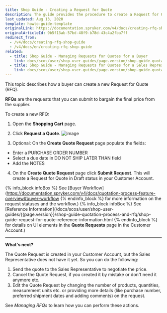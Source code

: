 ```yaml
---
title: Shop Guide - Creating a Request for Quote
description: The guide provides the procedure to create a Request for Quote in the cart.
last_updated: Aug 13, 2020
template: howto-guide-template
originalLink: https://documentation.spryker.com/v4/docs/creating-rfq-shop-guide
originalArticleId: 9b5f13ab-57bd-48f9-b78d-43c4a2fba7ff
redirect_from:
  - /v4/docs/creating-rfq-shop-guide
  - /v4/docs/en/creating-rfq-shop-guide
related:
  - title: Shop Guide - Managing Requests for Quotes for a Buyer
    link: docs/scos/user/shop-user-guides/page.version/shop-guide-quotation-process-and-rfq/shop-guide-managing-requests-for-quotes-for-a-buyer.html
  - title: Shop Guide - Managing Requests for Quotes for a Sales Representative
    link: docs/scos/user/shop-user-guides/page.version/shop-guide-quotation-process-and-rfq/shop-guide-managing-requests-for-quotes-for-a-sales-representative.html
---
```


This topic describes how a buyer can create a new Request for Quote (RFQ).

**RFQs** are the requests that you can submit to bargain the final price from the supplier.

To create a new RFQ:

1. Open the **Shopping Cart** page.
2. Click **Request a Quote**.
![image](https://spryker.s3.eu-central-1.amazonaws.com/docs/User+Guides/Shop+User+Guides/RFQ/Shop+Guide+-+Creating+a+Request+for+Quote/create-rfq.png) 

3. Optional: On the **Create Quote Request** page populate the fields:
- Enter a PURCHASE ORDER NUMBER
- Select a due date in DO NOT SHIP LATER THAN field
- Add the NOTES
4. On the **Create Quote Request** page click **Submit Request**. This will create a Request for Quote in Draft status in your Customer Account.

{% info_block infoBox %}
See [Buyer Workflow](https://documentation.spryker.com/v4/docs/quotation-process-feature-overview#buyer-workflow
{% endinfo_block %} for more information on the request statuses and the workflow.)
{% info_block infoBox %}
See [Reference Information](/docs/scos/user/shop-user-guides/{{page.version}}/shop-guide-quotation-process-and-rfq/shop-guide-request-for-quote-reference-information.html
{% endinfo_block %} for details on UI elements in the **Quote Requests** page in the Customer Account.)
***
**What's next?**

The Quote Request is created in your Customer Account, but the Sales Representative does not have it yet. So you can do the following:

1. Send the quote to the Sales Representative to negotiate the price.
2. Cancel the Quote Request, if you created it by mistake or don't need it anymore etc.
3. Edit the Quote Request by changing the number of products, quantities, measurement units etc. or providing more details (like purchase number, preferred shipment dates and adding comments) on the request.

See *Managing RFQs* to learn how you can perform these actions.
